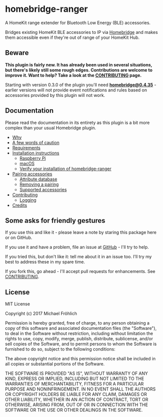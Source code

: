 # homebridge-ranger

A HomeKit range extender for Bluetooth Low Energy (BLE) accessories.

Bridges existing HomeKit BLE accessories to IP via [Homebridge](https://github.com/nfarina/homebridge) and makes them accessible even if they're out of range of your HomeKit Hub.

## Beware

**This plugin is fairly new. It has already been used in several situations, but there's likely still some rough edges. Contributions are welcome to improve it. Want to help? Take a look at the [CONTRIBUTING](docs/CONTRIBUTING.md) page.**

Starting with version 0.3.0 of the plugin you'll need **homebridge@0.4.35** - earlier versions will not
provide event notifications and rules based on accessories provided by this plugin will not work.

## Documentation

Please read the documentation in its entirety as this plugin is a bit more complex than your usual Homebridge plugin.

- [Why](docs/why.md)
- [A few words of caution](docs/warnings.md)
- [Requirements](docs/requirements.md)
- [Installation instructions](docs/install.md)
  - [Raspberry Pi](docs/install/raspberrypi.md)
  - [macOS](docs/install/macos.md)
  - [Verify your installation of homebridge-ranger](docs/install/verify.md)
- [Pairing accessories](docs/pairing/pairing.md)
  - [Attribute database](docs/pairing/attribute-database.md)
  - [Removing a pairing](docs/pairing/remove-pairing.md)
  - [Supported accessories](docs/pairing/accessories.md)
- [Contributing](docs/CONTRIBUTING.md)
  - [Logging](docs/diagnostics/logging.md)
- [Credits](docs/credits.md)

## Some asks for friendly gestures

If you use this and like it - please leave a note by staring this package here or on GitHub.

If you use it and have a problem, file an issue at [GitHub](https://github.com/grover/homebridge-ranger/issues) - I'll try to help.

If you tried this, but don't like it: tell me about it in an issue too. I'll try my best
to address these in my spare time.

If you fork this, go ahead - I'll accept pull requests for enhancements. See [CONTRIBUTING](docs/CONTRIBUTING.md).

## License

MIT License

Copyright (c) 2017 Michael Fröhlich

Permission is hereby granted, free of charge, to any person obtaining a copy
of this software and associated documentation files (the "Software"), to deal
in the Software without restriction, including without limitation the rights
to use, copy, modify, merge, publish, distribute, sublicense, and/or sell
copies of the Software, and to permit persons to whom the Software is
furnished to do so, subject to the following conditions:

The above copyright notice and this permission notice shall be included in all
copies or substantial portions of the Software.

THE SOFTWARE IS PROVIDED "AS IS", WITHOUT WARRANTY OF ANY KIND, EXPRESS OR
IMPLIED, INCLUDING BUT NOT LIMITED TO THE WARRANTIES OF MERCHANTABILITY,
FITNESS FOR A PARTICULAR PURPOSE AND NONINFRINGEMENT. IN NO EVENT SHALL THE
AUTHORS OR COPYRIGHT HOLDERS BE LIABLE FOR ANY CLAIM, DAMAGES OR OTHER
LIABILITY, WHETHER IN AN ACTION OF CONTRACT, TORT OR OTHERWISE, ARISING FROM,
OUT OF OR IN CONNECTION WITH THE SOFTWARE OR THE USE OR OTHER DEALINGS IN THE
SOFTWARE.
